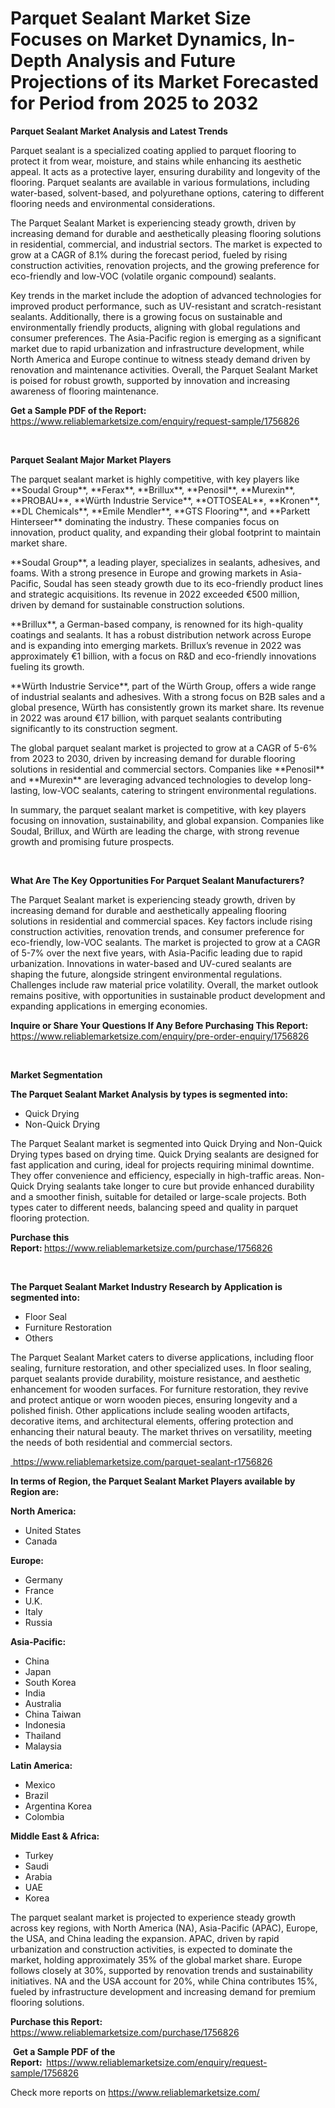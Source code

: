 <p><h1>Parquet Sealant Market Size Focuses on Market Dynamics, In-Depth Analysis and Future Projections of its Market Forecasted for Period from 2025 to 2032</h1></p><p><strong>Parquet Sealant Market Analysis and Latest Trends</strong></p>
<p><p>Parquet sealant is a specialized coating applied to parquet flooring to protect it from wear, moisture, and stains while enhancing its aesthetic appeal. It acts as a protective layer, ensuring durability and longevity of the flooring. Parquet sealants are available in various formulations, including water-based, solvent-based, and polyurethane options, catering to different flooring needs and environmental considerations.</p><p>The Parquet Sealant Market is experiencing steady growth, driven by increasing demand for durable and aesthetically pleasing flooring solutions in residential, commercial, and industrial sectors. The market is expected to grow at a CAGR of 8.1% during the forecast period, fueled by rising construction activities, renovation projects, and the growing preference for eco-friendly and low-VOC (volatile organic compound) sealants.</p><p>Key trends in the market include the adoption of advanced technologies for improved product performance, such as UV-resistant and scratch-resistant sealants. Additionally, there is a growing focus on sustainable and environmentally friendly products, aligning with global regulations and consumer preferences. The Asia-Pacific region is emerging as a significant market due to rapid urbanization and infrastructure development, while North America and Europe continue to witness steady demand driven by renovation and maintenance activities. Overall, the Parquet Sealant Market is poised for robust growth, supported by innovation and increasing awareness of flooring maintenance.</p></p>
<p><strong>Get a Sample PDF of the Report:&nbsp;</strong> <a href="https://www.reliablemarketsize.com/enquiry/request-sample/1756826?utm_campaign=1766&utm_medium=2&utm_source=Github&utm_content=ia&utm_term=26012025&utm_id=parquet-sealant">https://www.reliablemarketsize.com/enquiry/request-sample/1756826</a></p>
<p>&nbsp;</p>
<p><strong>Parquet Sealant Major Market Players</strong></p>
<p><p>The parquet sealant market is highly competitive, with key players like **Soudal Group**, **Ferax**, **Brillux**, **Penosil**, **Murexin**, **PROBAU**, **Würth Industrie Service**, **OTTOSEAL**, **Kronen**, **DL Chemicals**, **Emile Mendler**, **GTS Flooring**, and **Parkett Hinterseer** dominating the industry. These companies focus on innovation, product quality, and expanding their global footprint to maintain market share.</p><p>**Soudal Group**, a leading player, specializes in sealants, adhesives, and foams. With a strong presence in Europe and growing markets in Asia-Pacific, Soudal has seen steady growth due to its eco-friendly product lines and strategic acquisitions. Its revenue in 2022 exceeded €500 million, driven by demand for sustainable construction solutions.</p><p>**Brillux**, a German-based company, is renowned for its high-quality coatings and sealants. It has a robust distribution network across Europe and is expanding into emerging markets. Brillux’s revenue in 2022 was approximately €1 billion, with a focus on R&D and eco-friendly innovations fueling its growth.</p><p>**Würth Industrie Service**, part of the Würth Group, offers a wide range of industrial sealants and adhesives. With a strong focus on B2B sales and a global presence, Würth has consistently grown its market share. Its revenue in 2022 was around €17 billion, with parquet sealants contributing significantly to its construction segment.</p><p>The global parquet sealant market is projected to grow at a CAGR of 5-6% from 2023 to 2030, driven by increasing demand for durable flooring solutions in residential and commercial sectors. Companies like **Penosil** and **Murexin** are leveraging advanced technologies to develop long-lasting, low-VOC sealants, catering to stringent environmental regulations.</p><p>In summary, the parquet sealant market is competitive, with key players focusing on innovation, sustainability, and global expansion. Companies like Soudal, Brillux, and Würth are leading the charge, with strong revenue growth and promising future prospects.</p></p>
<p>&nbsp;</p>
<p><strong>What Are The Key Opportunities For Parquet Sealant Manufacturers?</strong></p>
<p><p>The Parquet Sealant market is experiencing steady growth, driven by increasing demand for durable and aesthetically appealing flooring solutions in residential and commercial spaces. Key factors include rising construction activities, renovation trends, and consumer preference for eco-friendly, low-VOC sealants. The market is projected to grow at a CAGR of 5-7% over the next five years, with Asia-Pacific leading due to rapid urbanization. Innovations in water-based and UV-cured sealants are shaping the future, alongside stringent environmental regulations. Challenges include raw material price volatility. Overall, the market outlook remains positive, with opportunities in sustainable product development and expanding applications in emerging economies.</p></p>
<p><strong>Inquire or Share Your Questions If Any Before Purchasing This Report:</strong> <a href="https://www.reliablemarketsize.com/enquiry/pre-order-enquiry/1756826?utm_campaign=1766&utm_medium=2&utm_source=Github&utm_content=ia&utm_term=26012025&utm_id=parquet-sealant">https://www.reliablemarketsize.com/enquiry/pre-order-enquiry/1756826</a></p>
<p>&nbsp;</p>
<p><strong>Market Segmentation</strong></p>
<p><strong>The Parquet Sealant Market Analysis by types is segmented into:</strong></p>
<p><ul><li>Quick Drying</li><li>Non-Quick Drying</li></ul></p>
<p><p>The Parquet Sealant market is segmented into Quick Drying and Non-Quick Drying types based on drying time. Quick Drying sealants are designed for fast application and curing, ideal for projects requiring minimal downtime. They offer convenience and efficiency, especially in high-traffic areas. Non-Quick Drying sealants take longer to cure but provide enhanced durability and a smoother finish, suitable for detailed or large-scale projects. Both types cater to different needs, balancing speed and quality in parquet flooring protection.</p></p>
<p><strong>Purchase this Report:&nbsp;</strong><a href="https://www.reliablemarketsize.com/purchase/1756826?utm_campaign=1766&utm_medium=2&utm_source=Github&utm_content=ia&utm_term=26012025&utm_id=parquet-sealant">https://www.reliablemarketsize.com/purchase/1756826</a></p>
<p>&nbsp;</p>
<p><strong>The Parquet Sealant Market Industry Research by Application is segmented into:</strong></p>
<p><ul><li>Floor Seal</li><li>Furniture Restoration</li><li>Others</li></ul></p>
<p><p>The Parquet Sealant Market caters to diverse applications, including floor sealing, furniture restoration, and other specialized uses. In floor sealing, parquet sealants provide durability, moisture resistance, and aesthetic enhancement for wooden surfaces. For furniture restoration, they revive and protect antique or worn wooden pieces, ensuring longevity and a polished finish. Other applications include sealing wooden artifacts, decorative items, and architectural elements, offering protection and enhancing their natural beauty. The market thrives on versatility, meeting the needs of both residential and commercial sectors.</p></p>
<p><a href="https://www.reliablemarketsize.com/parquet-sealant-r1756826?utm_campaign=1766&utm_medium=2&utm_source=Github&utm_content=ia&utm_term=26012025&utm_id=parquet-sealant">&nbsp;https://www.reliablemarketsize.com/parquet-sealant-r1756826</a></p>
<p><strong>In terms of Region, the Parquet Sealant Market Players available by Region are:</strong></p>
<p>
    <p> <strong> North America: </strong>
        <ul>
            <li>United States</li>
            <li>Canada</li>
        </ul>
        </p> 
    <p> <strong> Europe: </strong>
        <ul>
            <li>Germany</li>
            <li>France</li>
            <li>U.K.</li>
            <li>Italy</li>
            <li>Russia</li>
        </ul>
        </p> 
    <p> <strong> Asia-Pacific: </strong>
        <ul>
            <li>China</li>
            <li>Japan</li>
            <li>South Korea</li>
            <li>India</li>
            <li>Australia</li>
            <li>China Taiwan</li>
            <li>Indonesia</li>
            <li>Thailand</li>
            <li>Malaysia</li>
        </ul>
        </p> 
    <p> <strong> Latin America: </strong>
        <ul>
            <li>Mexico</li>
            <li>Brazil</li>
            <li>Argentina Korea</li>
            <li>Colombia</li>
        </ul>
        </p> 
    <p> <strong> Middle East & Africa: </strong>
        <ul>
            <li>Turkey</li>
            <li>Saudi</li>
            <li>Arabia</li>
            <li>UAE</li>
            <li>Korea</li>
        </ul>
    </p>
    </p>
<p><p>The parquet sealant market is projected to experience steady growth across key regions, with North America (NA), Asia-Pacific (APAC), Europe, the USA, and China leading the expansion. APAC, driven by rapid urbanization and construction activities, is expected to dominate the market, holding approximately 35% of the global market share. Europe follows closely at 30%, supported by renovation trends and sustainability initiatives. NA and the USA account for 20%, while China contributes 15%, fueled by infrastructure development and increasing demand for premium flooring solutions.</p></p>
<p><strong>Purchase this Report: </strong><a href="https://www.reliablemarketsize.com/purchase/1756826?utm_campaign=1766&utm_medium=2&utm_source=Github&utm_content=ia&utm_term=26012025&utm_id=parquet-sealant">https://www.reliablemarketsize.com/purchase/1756826</a></p>
<p>&nbsp;<strong>Get a Sample PDF of the Report:&nbsp;&nbsp;</strong><a href="https://www.reliablemarketsize.com/enquiry/request-sample/1756826?utm_campaign=1766&utm_medium=2&utm_source=Github&utm_content=ia&utm_term=26012025&utm_id=parquet-sealant">https://www.reliablemarketsize.com/enquiry/request-sample/1756826</a></p>
<p><strong></strong></p>
<p>Check more reports on <a href="https://www.reliablemarketsize.com/?utm_campaign=1766&utm_medium=2&utm_source=Github&utm_content=ia&utm_term=26012025&utm_id=parquet-sealant">https://www.reliablemarketsize.com/</a></p>